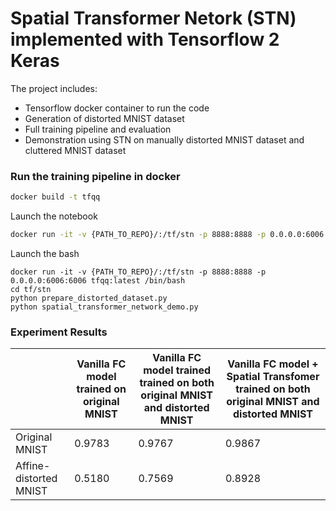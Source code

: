 # Spatial Transformer Netork (STN) implemented with Tensorflow 2 Keras
  The project includes:
  * Tensorflow docker container to run the code
  * Generation of distorted MNIST dataset
  * Full training pipeline and evaluation
  * Demonstration using STN on manually distorted MNIST dataset and cluttered MNIST dataset 

### Run the training pipeline in docker
```bash
docker build -t tfqq
```

Launch the notebook
```bash
docker run -it -v {PATH_TO_REPO}/:/tf/stn -p 8888:8888 -p 0.0.0.0:6006:6006 tfqq:latest
```

Launch the bash
```
docker run -it -v {PATH_TO_REPO}/:/tf/stn -p 8888:8888 -p 0.0.0.0:6006:6006 tfqq:latest /bin/bash 
cd tf/stn
python prepare_distorted_dataset.py
python spatial_transformer_network_demo.py
```


### Experiment Results
|                        | Vanilla FC model trained on original MNIST | Vanilla FC model trained trained on both original MNIST and distorted MNIST | Vanilla FC model + Spatial Transfomer trained on both original MNIST and distorted MNIST |
|------------------------|--------------------------------------------|-----------------------------------------------------------------------------|------------------------------------------------------------------------------------------|
| Original MNIST         | 0.9783                                     | 0.9767                                                                      | 0.9867                                                                                   |
| Affine-distorted MNIST | 0.5180                                     | 0.7569                                                                      | 0.8928                                                                                   |
